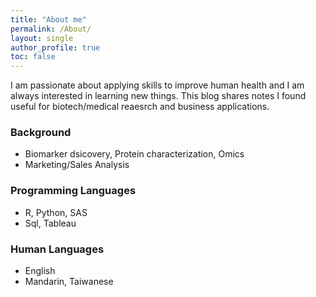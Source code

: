 ```yaml
---
title: "About me"
permalink: /About/
layout: single
author_profile: true
toc: false
---
```


I am passionate about applying skills to improve human health and I am always interested in learning new things. 
This blog shares notes I found useful for biotech/medical reaesrch and business applications.



### Background

- Biomarker dsicovery, Protein characterization, Omics
- Marketing/Sales Analysis

### Programming Languages 
- R, Python, SAS
- Sql, Tableau

### Human Languages 
- English
- Mandarin, Taiwanese
